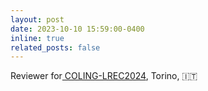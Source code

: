```yaml
---
layout: post
date: 2023-10-10 15:59:00-0400
inline: true
related_posts: false
---
```


Reviewer for<a href="https://lrec-coling-2024.org/"> COLING-LREC2024</a>, Torino, 🇮🇹